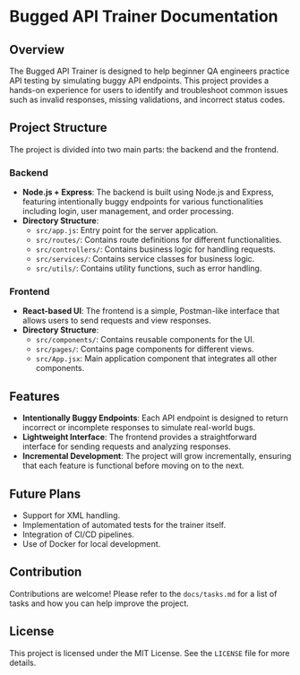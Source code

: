 # Bugged API Trainer Documentation

## Overview
The Bugged API Trainer is designed to help beginner QA engineers practice API testing by simulating buggy API endpoints. This project provides a hands-on experience for users to identify and troubleshoot common issues such as invalid responses, missing validations, and incorrect status codes.

## Project Structure
The project is divided into two main parts: the backend and the frontend.

### Backend
- **Node.js + Express**: The backend is built using Node.js and Express, featuring intentionally buggy endpoints for various functionalities including login, user management, and order processing.
- **Directory Structure**:
  - `src/app.js`: Entry point for the server application.
  - `src/routes/`: Contains route definitions for different functionalities.
  - `src/controllers/`: Contains business logic for handling requests.
  - `src/services/`: Contains service classes for business logic.
  - `src/utils/`: Contains utility functions, such as error handling.

### Frontend
- **React-based UI**: The frontend is a simple, Postman-like interface that allows users to send requests and view responses.
- **Directory Structure**:
  - `src/components/`: Contains reusable components for the UI.
  - `src/pages/`: Contains page components for different views.
  - `src/App.jsx`: Main application component that integrates all other components.

## Features
- **Intentionally Buggy Endpoints**: Each API endpoint is designed to return incorrect or incomplete responses to simulate real-world bugs.
- **Lightweight Interface**: The frontend provides a straightforward interface for sending requests and analyzing responses.
- **Incremental Development**: The project will grow incrementally, ensuring that each feature is functional before moving on to the next.

## Future Plans
- Support for XML handling.
- Implementation of automated tests for the trainer itself.
- Integration of CI/CD pipelines.
- Use of Docker for local development.

## Contribution
Contributions are welcome! Please refer to the `docs/tasks.md` for a list of tasks and how you can help improve the project.

## License
This project is licensed under the MIT License. See the `LICENSE` file for more details.